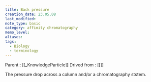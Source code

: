 ```yaml
---
title: Back pressure
creation_date: 23.05.08
last_modified: 
note_type: basic
category: affinity chromatography
memo_level: 
aliases: 
tags:
  - Biology
  - terminology
---
```


Parent : [[_KnowledgeParticle]]
Drived from : [[]]

The pressure drop across a column and/or a chromatography ststem.